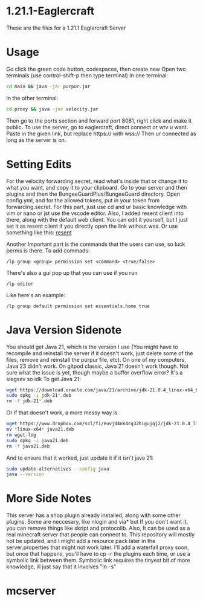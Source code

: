 # 1.21.1-Eaglercraft
These are the files for a 1.21.1 Eaglercraft Server

# Usage
Go click the green code button, codespaces, then create new
Open two terminals (use control-shift-p then type terminal)
In one terminal:
```bash
cd main && java -jar purpur.jar
```
In the other terminal:
```bash
cd proxy && java -jar velocity.jar
```
Then go to the ports section and forward port 8081, right click and make it public. 
To use the server, go to eaglercraft, direct connect or wtv u want.
Paste in the given link, but replace https:// with wss://
Then ur connected as long as the server is on. 

# Setting Edits
For the velocity forwarding.secret, read what's inside that or change it to what you want, and copy it to your clipboard. 
Go to your server and then plugins and then the BungeeGuardPlus/BungeeGuard directory. Open config.yml, and for the allowed tokens, put in your token from forwarding.secret. 
For this part, just use cd and ur basic knowledge with vim or nano or jst use the vscode editor. 
Also, I added resent client into there, along with the default web client. You can edit it yourself, but I just set it as resent client if you directly open the link wtihout wss.
Or use something like this: [resent](https://resent4-0.vercel.app)

Another Important part is the commands that the users can use, so luck perms is there. To add commads:
```
/lp group <group> permission set <command> <true/false>
```
There's also a gui pop up that you can use if you run
```
/lp editor
```
Like here's an example: 
```
/lp group default permission set essentials.home true
```

# Java Version Sidenote
You should get Java 21, which is the version I use (You might have to recompile and reinstall the server if it doesn't work, just delete some of the files, remove and reinstall the purpur file, etc). On one of my computers, Java 23 didn't work. On gitpod classic, Java 21 doesn't work though. Not sure what the issue is yet, though maybe a buffer overflow error? It's a siegsev so idk
To get Java 21:
```bash
wget https://download.oracle.com/java/21/archive/jdk-21.0.4_linux-x64_bin.deb
sudo dpkg -i jdk-21*.deb
rm -f jdk-21*.deb
```
Or if that doesn't work, a more messy way is
```bash
wget https://www.dropbox.com/scl/fi/euvjd4nk4cq32higujqj2/jdk-21.0.4_linux-x64_bin.deb?rlkey=k85wrx3mytdc4e3789v32brc0&st=6jcgvxgd&dl=1
mv *linux-x64* java21.deb
rm wget-log
sudo dpkg -i java21.deb
rm -f java21.deb
```

And to ensure that it worked, just update it if it isn't java 21:
```bash
sudo update-alternatives --config java
java --version
```

# More Side Notes
This server has a shop plugin already installed, along with some other plugins. Some are neccesary, like nlogin and via* but If you don't want it, you can remove things like skript and protocolib. 
Also, It can be used as a real minecraft server that people can connect to. This repository will mostly not be updated, and I might add a resource pack later in the server.properties that might not work later. 
I'll add a waterfall proxy soon, but once that happens, you'll have to cp -r the plugins each time, or use a symbolic link between them. Symbolic link requires the tinyest bit of more knowledge, ill just say that it involves "ln -s"
# mcserver

